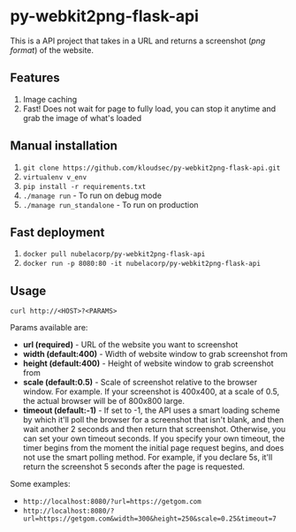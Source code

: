 # py-webkit2png-flask-api

This is a API project that takes in a URL and returns a screenshot (*png format*) of the website.

## Features

  1. Image caching
  2. Fast! Does not wait for page to fully load, you can stop it anytime and grab the image of what's loaded

## Manual installation

  1. `git clone https://github.com/kloudsec/py-webkit2png-flask-api.git`
  2. `virtualenv v_env`
  3. `pip install -r requirements.txt`
  4. `./manage run` - To run on debug mode
  5. `./manage run_standalone` - To run on production

## Fast deployment

  1. `docker pull nubelacorp/py-webkit2png-flask-api`
  2. `docker run -p 8080:80 -it nubelacorp/py-webkit2png-flask-api`


## Usage

`curl http://<HOST>?<PARAMS>`

Params available are:

  * **url (required)** - URL of the website you want to screenshot
  * **width (default:400)** - Width of website window to grab screenshot from
  * **height (default:400)** - Height of website window to grab screenshot from
  * **scale (default:0.5)** - Scale of screenshot relative to the browser window. For example. If your screenshot is 400x400, at a scale of 0.5, the actual browser will be of 800x800 large.
  * **timeout (default:-1)** - If set to -1, the API uses a smart loading scheme by which it'll poll the browser for a screenshot that isn't blank, and then wait another 2 seconds and then return that screenshot. Otherwise, you can set your own timeout seconds. If you specify your own timeout, the timer begins from the moment the initial page request begins, and does not use the smart polling method. For example, if you declare 5s, it'll return the screenshot 5 seconds after the page is requested.
  
  
Some examples:

* `http://localhost:8080/?url=https://getgom.com`
* `http://localhost:8080/?url=https://getgom.com&width=300&height=250&scale=0.25&timeout=7`